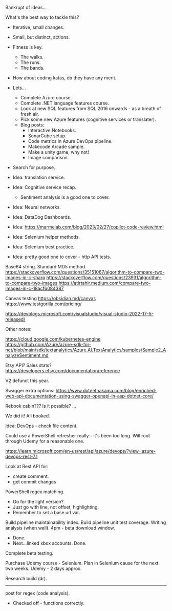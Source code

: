 Bankrupt of ideas...

What's the best way to tackle this?
- Iterative, small changes.
- Small, but distinct, actions.
- Fitness is key. 
	- The walks.
	- The runs.
	- The bands.
- How about coding katas, do they have any merit.
- Lets...
	- Complete Azure course.
	- Complete .NET language features course.
	- Look at new SQL features from SQL 2016 onwards - as a breath of fresh air.
	- Pick some new Azure features (cognitive services or translater).
	- Blog posts:
		- Interactive Notebooks.
		- SonarCube setup.
		- Code metrics in Azure DevOps pipeline.
		- Makecode Arcade sample.
		- Make a unity game, why not!
		- Image comparison.
- Search for purpose.

- Idea: translation service.
- Idea: Cognitive service recap.
	- Sentiment analysis is a good one to cover.
- Idea: Neural networks. 
- Idea: DataDog Dashboards.
- Idea: https://marmelab.com/blog/2023/02/27/copilot-code-review.html
- Idea: Selenium helper methods. 
- Idea: Selenium best practice. 
- Idea: pretty good one to cover - http API tests.

Base64 string.
Standard MD5 method.
https://stackoverflow.com/questions/35151067/algorithm-to-compare-two-images-in-c-sharp
https://stackoverflow.com/questions/23931/algorithm-to-compare-two-images
https://atirtahir.medium.com/compare-two-images-in-c-18acf6084387

Canvas testing
https://obsidian.md/canvas
https://www.testgorilla.com/pricing/

https://devblogs.microsoft.com/visualstudio/visual-studio-2022-17-5-released/

Other notes:

https://cloud.google.com/kubernetes-engine
https://github.com/Azure/azure-sdk-for-net/blob/main/sdk/textanalytics/Azure.AI.TextAnalytics/samples/Sample2_AnalyzeSentiment.md

Etsy API? Sales stats? 
https://developers.etsy.com/documentation/reference

V2 defunct this year.

Swagger extra options:
https://www.dotnetnakama.com/blog/enriched-web-api-documentation-using-swagger-openapi-in-asp-dotnet-core/

Rebook cabin??? Is it possible?
...

We did it! All booked.

Idea: DevOps - check file content.

Could use a PowerShell refresher really - it's been too long. Will root through Udemy for a reasonable one.

https://learn.microsoft.com/en-us/rest/api/azure/devops/?view=azure-devops-rest-7.1

Look at Rest API for:
- create comment. 
- get commit changes

PowerShell regex matching.
- Go for the light version?
- Just go with line, not offset, highlighting.
- Remember to set a base url var.

Build pipeline maintainability index.
Build pipeline unit test coverage.
Writing analysis (when well). 
4pm - beta download window.
- Done.
- Next...linked xbox accounts. Done.

Complete beta testing.

Purchase Udemy course - Selenium.
	Plan in Selenium cause for the next two weeks.
	Udemy - 2 days approx.

Research build (dr).

---

post for regex (code analysis).
- Checked off - functions correctly.